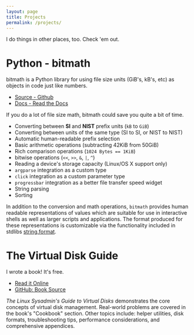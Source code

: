 ```yaml
---
layout: page
title: Projects
permalink: /projects/
---
```


I do things in other places, too. Check 'em out.

# Python - bitmath

bitmath is a Python library for using file size units (GiB's, kB's, etc) as
objects in code just like numbers.

* [Source - Github](https://github.com/tbielawa/bitmath)
* [Docs - Read the Docs](https://bitmath.readthedocs.io/en/latest/)

If you do a lot of file size math, bitmath could save you quite a bit of time.

* Converting between **SI** and **NIST** prefix units (``kB`` to ``GiB``)
* Converting between units of the same type (SI to SI, or NIST to NIST)
* Automatic human-readable prefix selection
* Basic arithmetic operations (subtracting 42KiB from 50GiB)
* Rich comparison operations (`1024 Bytes == 1KiB`)
* bitwise operations (`<<`, `>>`, `&`, `|`, `^`)
* Reading a device's storage capacity (Linux/OS X support only)
* `argparse` integration as a custom type
* `click` integration as a custom parameter type
* `progressbar` integration as a better file transfer speed widget
* String parsing
* Sorting


In addition to the conversion and math operations, `bitmath` provides human
readable representations of values which are suitable for use in interactive
shells as well as larger scripts and applications. The format produced for these
representations is customizable via the functionality included in stdlibs
[string.format](https://docs.python.org/2/library/string.html).

# The Virtual Disk Guide

I wrote a book! It's free.

* [Read it Online](http://scribesguides.com/)
* [GitHub: Book Source](https://github.com/tbielawa/Virtual-Disk-Guide)

*The Linux Sysadmin's Guide to Virtual Disks* demonstrates the core concepts of virtual disk management. Real-world problems are covered in the book's "Cookbook" section. Other topics include: helper utilities, disk formats, troubleshooting tips, performance considerations, and comprehensive appendices.
